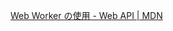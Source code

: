 [Web Worker の使用 - Web API | MDN](https://developer.mozilla.org/ja/docs/Web/API/Web_Workers_API/Using_web_workers)
